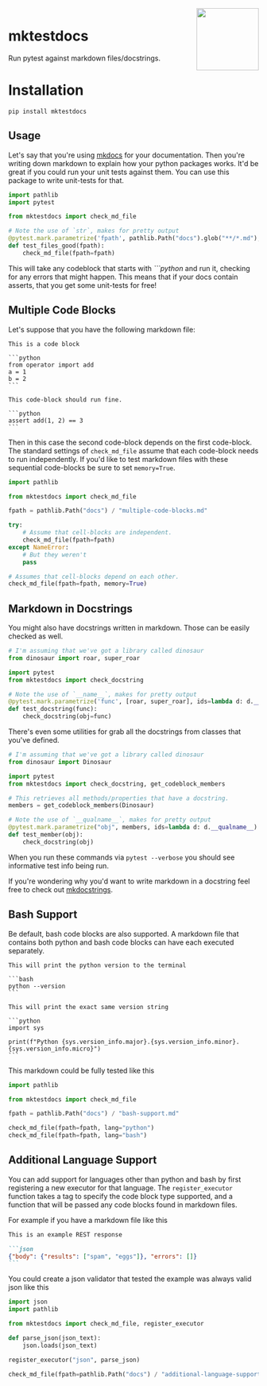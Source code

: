 <img src="icon.png" width=125 height=125 align="right">

# mktestdocs

Run pytest against markdown files/docstrings.

# Installation 

```
pip install mktestdocs
```

## Usage 

Let's say that you're using [mkdocs](https://squidfunk.github.io/mkdocs-material/getting-started/) for your documentation. Then you're 
writing down markdown to explain how your python packages works. It'd be 
great if you could run your unit tests against them. You can use this package
to write unit-tests for that. 

```python
import pathlib
import pytest

from mktestdocs import check_md_file

# Note the use of `str`, makes for pretty output
@pytest.mark.parametrize('fpath', pathlib.Path("docs").glob("**/*.md"), ids=str)
def test_files_good(fpath):
    check_md_file(fpath=fpath)
```

This will take any codeblock that starts with *\`\`\`python* and run it, checking
for any errors that might happen. This means that if your docs contain asserts, that
you get some unit-tests for free! 

## Multiple Code Blocks 

Let's suppose that you have the following markdown file: 

    This is a code block

    ```python
    from operator import add
    a = 1
    b = 2
    ```

    This code-block should run fine.

    ```python
    assert add(1, 2) == 3
    ```

Then in this case the second code-block depends on the first code-block. The standard settings of `check_md_file` assume that each code-block needs to run independently. If you'd like to test markdown files with these sequential code-blocks be sure to set `memory=True`. 

```python
import pathlib

from mktestdocs import check_md_file

fpath = pathlib.Path("docs") / "multiple-code-blocks.md"

try:
    # Assume that cell-blocks are independent.
    check_md_file(fpath=fpath)
except NameError:
    # But they weren't
    pass

# Assumes that cell-blocks depend on each other.
check_md_file(fpath=fpath, memory=True)
```

## Markdown in Docstrings

You might also have docstrings written in markdown. Those can be easily checked
as well. 

```python
# I'm assuming that we've got a library called dinosaur
from dinosaur import roar, super_roar

import pytest
from mktestdocs import check_docstring

# Note the use of `__name__`, makes for pretty output
@pytest.mark.parametrize('func', [roar, super_roar], ids=lambda d: d.__name__)
def test_docstring(func):
    check_docstring(obj=func)
```

There's even some utilities for grab all the docstrings from classes that you've defined. 

```python
# I'm assuming that we've got a library called dinosaur
from dinosaur import Dinosaur

import pytest
from mktestdocs import check_docstring, get_codeblock_members

# This retrieves all methods/properties that have a docstring.
members = get_codeblock_members(Dinosaur)

# Note the use of `__qualname__`, makes for pretty output
@pytest.mark.parametrize("obj", members, ids=lambda d: d.__qualname__)
def test_member(obj):
    check_docstring(obj)
```

When you run these commands via `pytest --verbose` you should see informative test info being run. 

If you're wondering why you'd want to write markdown in a docstring feel free to check out [mkdocstrings](https://github.com/mkdocstrings/mkdocstrings).

## Bash Support

Be default, bash code blocks are also supported. A markdown file that contains
both python and bash code blocks can have each executed separately.

    This will print the python version to the terminal

    ```bash
    python --version
    ```

    This will print the exact same version string

    ```python
    import sys

    print(f"Python {sys.version_info.major}.{sys.version_info.minor}.{sys.version_info.micro}")
    ```

This markdown could be fully tested like this

```python
import pathlib

from mktestdocs import check_md_file

fpath = pathlib.Path("docs") / "bash-support.md"

check_md_file(fpath=fpath, lang="python")
check_md_file(fpath=fpath, lang="bash")
```

## Additional Language Support

You can add support for languages other than python and bash by first
registering a new executor for that language. The `register_executor` function
takes a tag to specify the code block type supported, and a function that will
be passed any code blocks found in markdown files.

For example if you have a markdown file like this

````markdown
This is an example REST response

```json
{"body": {"results": ["spam", "eggs"]}, "errors": []}
```
````

You could create a json validator that tested the example was always valid json like this

```python
import json
import pathlib

from mktestdocs import check_md_file, register_executor

def parse_json(json_text):
    json.loads(json_text)

register_executor("json", parse_json)

check_md_file(fpath=pathlib.Path("docs") / "additional-language-support.md", lang="json")
```
